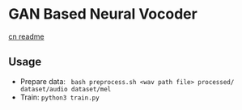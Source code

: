# GAN Based Neural Vocoder
[cn readme](/README_CN.md)

## Usage

- Prepare data: ```  bash preprocess.sh <wav path file> processed/ dataset/audio dataset/mel ```
- Train: ``` python3 train.py ```
